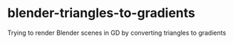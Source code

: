 # blender-triangles-to-gradients
Trying to render Blender scenes in GD by converting triangles to gradients
